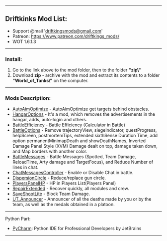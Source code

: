 ﻿---------------------------------------------
**Driftkinks Mod List:**
---------------------------------------------
 - Support @mail 'driftkingsmods@gmail.com'
 - Patreon: https://www.patreon.com/driftkings_mods/
 - WOT 1.6.1.3
 --------------------------------------------
### Install:
1. Go to the link above to the mod folder, then to the folder **"zip\\"**
2. Download **zip** - archive with the mod and extract its contents to a folder **"World_of_Tanks\\"** on the computer.
 --------------------------------------------

### Mods Description:
* [AutoAimOptimize][] - AutoAimOptimize get targets behind obstacles.
* [HangarOptions][] - It's a mod, which removes the advertisements in the hangar, adds, auto-login and others.
* [BattleEfficiency][] - Battle Efficiency (Calculator in Battle)
* [BattleOptions][] - Remove trajectoryView, siegeIndicator, questProgress, helpScreen, postmortemTips,
  extended sixthSense Duration Time,  add option permanentMinimapDeath and showDeathNames,
   Inverted Damage Panel Style (XVM) Damage dealt on top, damage taken down, and Map borders with another color.
* [BattleMessages][] - Battle Messages (Spotted, Team Damage, ReloadTime, Arty damage and TargetFocus), and Reduce Number of lines in chat.
* [ChatMessagesController][] - Enable or Disable Chat in battle.
* [DispersionCircle][] - Reduce/replace gun circle.
* [PlayersPanelHP][] - HP in Players List(Players Panel)
* [RepairExtended][] - Recover quickly, all modules and crew.
* [SaveShootLite][] - Block Team Damage.
* [UT_Announcer][] - Announcer of all the deaths made by you or by the team, as well as the medals obtained in a platoon.


[AutoAimOptimize]:./AutoAimOptimize/
[HangarOptions]:./HangarOptions/
[BattleEfficiency]: ./BattleEfficiency/
[BattleOptions]: ./BattleOptions/
[BattleMessages]: ./BattleMessages/
[ChatMessagesController]:./ChatMessagesController/
[DispersionCircle]:./DispersionCircle/
[PlayersPanelHP]:./PlayersPanelHP/
[RepairExtended]:./RepairExtended/
[SaveShootLite]: ./SaveShootLite/
[UT_Announcer]:./UT_Announcer/

--------------------------------------------
Python Part:
* [PyCharm](https://www.jetbrains.com/pycharm/): Python IDE for Professional Developers by JetBrains 
--------------------------------------------